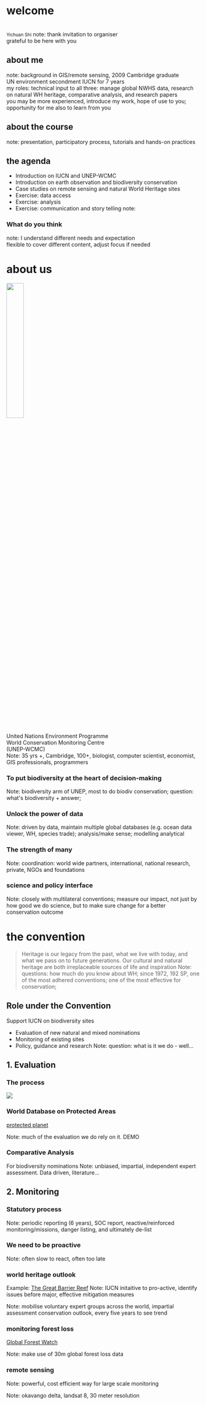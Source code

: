 <!--============ INTRO -->
# welcome
<!-- .slide: data-background="welcome2.png" -->
<br>
<small>Yichuan Shi</small>
note: thank invitation to organiser<br>
grateful to be here with you <br>

## about me
note: background in GIS/remote sensing, 2009 Cambridge graduate <br>
UN environment secondment IUCN for 7 years <br>
my roles: technical input to all three: manage global NWHS data, research on natural WH heritage, comparative analysis, and research papers <br>
you may be more experienced, introduce my work, hope of use to you; opportunity for me also to learn from you <br> 

## about the course
note: presentation, participatory process, tutorials and hands-on practices <br>

## the agenda
- Introduction on IUCN and UNEP-WCMC
- Introduction on earth observation and biodiversity conservation
- Case studies on remote sensing and natural World Heritage sites
- Exercise: data access
- Exercise: analysis
- Exercise: communication and story telling
note: 

<i class="fa fa-users fa-5x"></i>
### What do you think
<!-- .slide: data-background="white" -->
note: I understand different needs and expectation <br>
flexible to cover different content, adjust focus if needed <br>


<!-- =========== ABOUT CENTRE -->
# about us
<!-- .slide: data-background="wcmc-0.jpg" -->
<img src='logo.png' style='width:30%;border:none;'> <br>
United Nations Environment Programme <br>
World Conservation Monitoring Centre <br>
(UNEP-WCMC)<br>
Note: 35 yrs +, Cambridge, 100+, biologist, computer scientist, economist, GIS professionals, programmers

### To put biodiversity at the heart of decision-making
<!-- .slide: data-background="wcmc-1.jpg" -->
Note: biodiversity arm of UNEP, most to do biodiv conservation; question: what's biodiversity + answer; 

### Unlock the power of data
<!-- .slide: data-background="wcmc-2.jpg" -->
Note: driven by data, maintain multiple global databases (e.g. ocean data viewer, WH, species trade); analysis/make sense; modelling analytical 

### The strength of many
<!-- .slide: data-background="wcmc-3.jpg" -->
Note: coordination: world wide partners, international, national research, private, NGOs and foundations

### science and policy interface
<!-- .slide: data-background="wcmc-4.jpg" -->
Note: closely with multilateral conventions; measure our impact, not just by how good we do science, but to make sure change for a better conservation outcome


<!--========= WORK UNDER CONVENTION -->
# the convention
>Heritage is our legacy from the past, what we live with today, and what we pass on to future generations. Our cultural and natural heritage are both irreplaceable sources of life and inspiration
Note: questions: how much do you know about WH; since 1972, 192 SP, one of the most adhered conventions; one of the most effective for conservation;

<!--== our work -->
## Role under the Convention
Support IUCN on biodiversity sites
- Evaluation of new natural and mixed nominations  <!-- .element: class="fragment"-->
- Monitoring of existing sites  <!-- .element: class="fragment"-->
- Policy, guidance and research <!-- .element: class="fragment"-->
Note: question: what is it we do - well...

<!--=== evaluation -->
## 1. Evaluation
<!-- .slide: data-background="white" -->

### The process
<img src='gca.png' style='border:none;'>
<!-- ![the process](gca.png) -->

### World Database on Protected Areas
<!-- .slide: data-background="pp.png" -->
<a target='_blank' href='http://www.protectedplanet.net'>protected planet</a>
<!-- only way to allow new page -->
Note: much of the evaluation we do rely on it. DEMO

### Comparative Analysis
For biodiversity nominations
Note: unbiased, impartial, independent expert assessment. Data driven, literature...

<!--== monitoring -->
## 2. Monitoring
<!-- .slide: data-background="white" -->

### Statutory process
Note: periodic reporting (6 years), SOC report, reactive/reinforced monitoring/missions, danger listing, and ultimately de-list

### We need to be proactive
Note: often slow to react, often too late

### world heritage outlook
Example: <a target='_blank' href='http://www.worldheritageoutlook.iucn.org/search-sites/-/wdpaid/en/2571'>The Great Barrier Reef</a>
Note: IUCN initaitive to pro-active, identify issues before major, effective mitigation measures

<!-- .slide: data-background-image="who.jpg" -->
Note: mobilise voluntary expert groups across the world, impartial assessment conservation outlook, every five years to see trend

### monitoring forest loss
<a target='_blank' href='http://www.globalforestwatch.org/map/'>Global Forest Watch</a>

<!-- .slide: data-background-image="10902.png" -->
Note: make use of 30m global forest loss data

### remote sensing
<!-- .slide: data-background-image="rs.gif" -->
Note: powerful, cost efficient way for large scale monitoring

<!-- .slide: data-background-image="l8_okavango.gif" -->
Note: okavango delta, landsat 8, 30 meter resolution

<iframe  width="1080" height="700" data-src="https://earthengine.google.com/iframes/timelapse_player_embed.html#v=22.16343,113.56346,11.601,latLng&t=2.43" frameborder="0"></iframe>
Note: powerful computation, big data. Macau, google earth engine <br>
more later: data availability and computation power available

<!--==== upstream -->
## 3. Policy, Guidance and Research
<!-- .slide: data-background="white" -->

<!-- .slide: data-background="carto-0.png" -->
Note: the WH convention is not without its problems; one of which is the huge divide geographically and politically

<!-- ## cartogram by number of sites -->
<!-- .slide: data-background-image="carto.png" -->

### best practices guidance documents
Note: reports etc

### thematic studies
<img data-src='tb.png' style='border:none;width:30%'>
<img data-src='mn.png' style='border:none;width:30%'>
<img data-src='sc.png' style='border:none;width:30%'>
Note: terrestrial biodiv, marine WH, benefits study, published in Science

### climate change
<!-- .slide: data-background="ccv.png" -->
<a href='http://wh-app.noip.me/ccv' target='_blank'>Climate Change Vulnerability for World Heritage</a>

<i class="fa fa-coffee fa-5x"></i>
### Take a break!
<!-- .slide: data-background="white" -->


<!-- ======= REMOTE SENSING AND BIODIVERSITY CONSERVATION -->
# Remote sensing and biodiversity conservation

<i class="fa fa-users fa-5x"></i>
### question time
<!-- .slide: data-background="white" -->

### have you used remote sensing in the monitoring and/or conservation of sites, if so what? LIST: top 3 most urgent knowledge gaps for conservation; top 3 things that you think could benefit from remote sensing
note: three post it different colour

<!-- ====== DATA ACCESS:  -->
# Access remote sensing data
- 


<!-- ==== ANALYSIS -->


<!-- PRESENTING INFORMATION -->



# world heritage analyses
<!-- .slide: data-background-iframe="./krakow_assets/globe.html" -->

<i class="fa fa-spin fa-gear fa-5x"></i>
## Knowledge Lab
test ideas
<!-- .slide: data-background-iframe="./krakow_assets/cpc.html" -->
note: a) a platform for ideas, what can be done to utilise what's already there for natural World Heritage<br>
b) to bridge the gap or better facilitate between production of knowledge products and their consumption - in order be more impactful.<br>
c) I want a shift of delivering such analytical work to 1) easy to access and understand 2) more public facing, communication oriented

<i class="fa fa-internet-explorer fa-5x"></i>
## Web
<!-- .slide: data-background-iframe="./krakow_assets/cp.html" -->
communicating data, analyses and tools
note: 
a) to better reach audience by tapping into opportunities it offers 1. direct and ubiquitous access with internet 2. interactive and engaging 3. dynamic and agile, i.e., quick to modify and improve <br>
b) reports are less appealing, if I, as an author, can’t be bothered to read my own work of 70 pages. I find it powerless to convince other people to read. <br>
c) five minutes attention span. fundamentally there is too much information and too little time - People are busy, swamped by information around them, spoiled by the influx of wealth of information.

<i class="fa fa-child fa-5x"></i>
## You
<!-- .slide: data-background-iframe="./krakow_assets/posson.html" -->
your voice matters
note: 1) aim empower you by informing you <br> 
2) must be useful for end users <br>
3) hear from you, give you the data and tools to enable you. everything is open

<i class="fa fa-cogs fa-5x"></i>
## how
note: QUICKLY go through them, still useful<br>

## keep it simple
(and do less!)
<!-- .element: class="fragment" -->
note: 1. it is not rocket science, nor even research we do - risk losing out of touch - no need to be complicated and full of jargons. <br>
2. it is about what we do; but also about what we don't do -> concious of resource. a) Don't reinvent wheel. b) Do less but do it very well.
3. concious of limited resources; one thing at a time, set ambitious goals but with achievable low aims

## extendible and scalable
link, provide services, and extend beyond WH
note: with future extendibility in mind. <br>
1. intrinsically not in isolation - imperative connection to existing more established KP <br> 
2. easily extendible to have additional functionality. modern architecture, web services <br>
3. WH trailblazing, but equally could be scaled up to other protected areas

## open
Data, methodology and result
note: open data, open technology and open accessibility. Source code, analytics reproducible. empower others.
1. certainly external pressure to be open, because many are open <br>
2. personal view that data etc should not be held back. <br>
3. benefits from transparency: allow comments, healthy debate that leads to better ideas, solution and outcome. 2) empower others

## responsive
any device
note: 
1. maximise accessibility. no matter what terminal device is used. to make it easy for them
2. mobile first design. 

## demo
- <a href='http://world-heritage-analyses.iucn.org' target='_blank'>http://world-heritage-analyses.iucn.org</a>
note: demo knowledge lab


# World Heritage spatial data
<!-- .slide: data-background="./gland_assets/b6.jpg" -->

<!-- .slide: data-background="./krakow_assets/gis.gif" -->
note: 
1. boundary importance for evaluation, monitoring and upstream research and policy<br>
2. major refresh since 2011, digitised 150 of 200 sites, annual update<br>
3. humble beginning as KML to flexible data products <br>
4. continous improvement, updates after committee meeting and when best data is available, next update July<br>

## Wait...
<!-- .slide: data-background="#0072b1" -->
Didn't we already have ProtectedPlanet?
note: noting the good things - but clunky, no dedicated or even intuitive interface for just WH sites; cannot be easily extended for use outside protectedplanet

<i class="fa fa-cloud fa-5x"></i>
## World Heritage boundary 
as a data service
<!-- .slide: data-background="#0072b1" -->
note: it's all about enabling you to fully use the data and do amazing things<br>
E.g. A prioritisation exercise where was asked to look at the relationship between intact forest and existing WH sites, with a view to identifying sites with significant overlap. 238 maps were, to the maximum detail, despite the massive effort (more than 1G in file size). Cannot address every user needs, which may have specific focus somewhere, look at a bigger picture -> why not enable them to do it themselves? The WH boundary service lets you do just that. 

## demo 
<!-- .slide: data-background="#0072b1" -->
- <a href='http://wcmc.io/3f3e' target='_blank'>World Heritage viewer</a>
- <a href='http://wcmc.io/world-heritage-data' target='_blank'>World Heritage data service metadata</a>
- <a href='http://wcmc.io/wh-story-2016' target='_blank'>2016 inscription story map</a>
note: quickly run through the examples


# land cover change
<!-- .slide: data-background="./gland_assets/b3.jpg" -->

## highest spatial resolution global land cover
GlobeLand30 - 30 meter resolution
<!-- .slide: data-background="OliveDrab" -->
note: 1. first time quantitative analysis of land cover for all natural sites <br>
2. thanks to 30 meter global land cover - datasets two time epochs using the same methodology thus change can be estimated

<!-- .slide: data-background="./krakow_assets/landcover.gif" -->
note: 1. what we did - calculate pixel by pixel change within each WH site <br>
2. calculate not only total amount but also the change, from each landcover classification

## new perspective for screening potential threats
<!-- .slide: data-background="OliveDrab" -->
note: validation required. it tells you what but not why - another source of potential threats. <br>
1. example, WHO assessment. Could refer to the LCC for any substantial change, if so, this signals an alert, if otherwise unknown, a possible damaging event. forest loss, water body change, amongst others.

## demo
<!-- .slide: data-background="OliveDrab" -->
- <a href='http://wh-app.yichuans.me/wh_app/landcover' target='_blank'>Land Cover change</a>
note: first time comprehensive, systematic land class mapping exercise, first time investigated the dynamics of change, first time used the web as a media to deliver findings


# near real-time landsat 8 imagery
<!-- .slide: data-background="./gland_assets/b4.jpg" -->

## what is *remote sensing*?
<!-- .slide: data-background="./gland_assets/rs.gif" -->
note: sense from a distance, on board aircraft and satellite. Valuable, frequent direct observations of features, such as... on the ground from a distance. E.g. look at spetrum of infrared, tell a lot about vegetation.

## Landsat 8 imagery in the cloud
<!-- .slide: data-background="#A45209" -->
note: archiving, no longer relevant -> no need to host data in house while it's ubiquitous and easily accessible

## What do they look like... *NOW*?
<!-- .slide: data-background="#A45209" -->
note: move away from the original goal, frees time for more interest work
1) Time series data, finds the best image (cloud free) in any past given time range. composition of spectra. <br>
2) already an idea or on information that is reported, photographic proof if there is any supporting evidence from remote sensing

<!-- .slide: data-background-iframe="https://www.mapbox.com/bites/00114/" -->
<!-- .slide: data-background="#A45209" -->
note: cloud, web services: data is on the internet and can be easily accessed and customised without the need to download. Computation on the cloud

## future beyond pretty pictures
<!-- .slide: data-background="#A45209" -->
note: as it stands only visuals - immense opportunity and potential to better visualise but also analyse in the cloud.
1) change of NDVI, vegetation index overtime <br>
2) give you land cover classification on the fly, dynamically (GEE) - tell you also what they are and how they change

## demo
<!-- .slide: data-background="#A45209" -->
- <a href='http://wh-app.yichuans.me/landsat' target='_blank'>Landsat 8 for natural World Heritage</a>
note: first web service based product. Dynamic in that as long as new data comes in, the maps will be automatically updated. Little or no maintenance cost.


# Google Earth Engine
<!-- .slide: data-background-iframe="./krakow_assets/spin.html" -->

## Hugely powerful
note: 1) petabytes of data already in the cloud, at the click of a button, sno need to download to analyse <br>
2) geospatial parallel computing in the cloud -> near real time result <br>
3) computation on the fly, calculations done at the time you request it <br>

## Surface water transition
note: we ran sa test that uses the google earth engine to calculate surface water change in all natural world heritage sites

## demo
- <a href='https://yichuans413.appspot.com' target='_blank'>Google Earth Engine for surface water transition</a>
note: 1) explain global surface water <br>
2) refresh the page if inactive - the demo result is done in real time, no result is pre-cooked.


# World Heritage information sheets
<!-- .slide: data-background="#595C5F" -->
note: <strong>Elise to take over</strong>

## history
<!-- .slide: data-background="#595C5F" -->
note: 1) concise digest of nominations files, fallen out of use <br>
2) still useful but usefulness plagued by accessibility (explain before)

## overhaul
<!-- .slide: data-background="#595C5F" -->
note: 1) a major revision was undertaken to revitalise as a source of useufl information <br>
2) web based + search functionality

## demo
<!-- .slide: data-background="#595C5F" -->
- <a href='https://yichuans.github.io/datasheet/output' target='_blank'>Natural World Heritage information sheets</a>
note: demo a case site + search + by country


# Human footprint and forest loss
<!-- .slide: data-background="#8C68CB" -->

## paper of the month award
<!-- .slide: data-background="#8C68CB" -->
note: iucn contributed a paper that uses the google earth engine to quantify human footprint change and forest loss. It won an award by elsevier out of more than 1000 journals

## amplify the impact
<!-- .slide: data-background="#8C68CB" -->
note: science paper has limited reach to people. therefore a web platform to communicate site specific information to users

## demo
<!-- .slide: data-background="#8C68CB" -->
- <a href='http://world-heritage-analyses.greenfirescience.com/human-footprint/' target='_blank'>Human footprint change</a>
- <a href='http://world-heritage-analyses.greenfirescience.com/forest-loss/' target='_blank'>Forest loss</a>
note: also attempt to get user feedbacks


# climate change vulnerability
<!-- .slide: data-background="./gland_assets/b2.jpg" -->

## on the shoulders of giants
powered by species climate change vulnerability assessments
<!-- .slide: data-background="#3b5998" -->
note: 
1. based on the work by Foden 2012, GSP. <br>
2. reuse their finding and make it relevant for WH

## sensitivity, low adaptability and exposure
<!-- .slide: data-background="#3b5998" -->
note: 
1. the concept: is it sensitive to cc, traits adaptable, will it be exposed <br>
2. only when they are high score of all three, are they considered climate change vulnerable <br>
3. scores are relative. Thus can't compared across taxa

## outlook from the lens of species
<!-- .slide: data-background="#3b5998" -->
note: 
1. infer species within WH using RL <br>
2. aggregate all species CCV results within WH <br>
3. Are species most vulnerable outside WH or inside <br>
4. to what extent do WH provides refugee, high number of ccv species, management responses <br>
5. useful for monitoring work. What are the sites that are ccv? in those sites, what are the species that are ccv? What traits leads to their ccv status? What management response could be? delineation based on future extent of such species?

## demo
<!-- .slide: data-background="#3b5998" -->
- <a href='http://nbviewer.jupyter.org/github/Yichuans/climate-vulnerable-wh/blob/master/report.ipynb' target='_blank'>Brief report</a>
- <a href='http://nbviewer.jupyter.org/github/Yichuans/climate-vulnerable-wh/blob/master/workspace.ipynb' target='_blank'>Reproducible methodology, analysis and findings</a>
- <a href='http://wh-app.yichuans.me/ccv' target='_blank'>Result for each natural and mixed World Heritage site</a>
note: versioned, reproducible, communication oriented. first time data analytics: version controlled, open, accessible, scientific product. New thinking of delivering and communicating knowledge product through means other than lengthy text


# spatial comparative analysis
<small>(Prototype)</small>
<!-- .slide: data-background="./gland_assets/b5.jpg" -->

## gaps and comparisons, spatially
<!-- .slide: data-background="#8c0303" -->
note: from a data point of view, identify where broad gaps are; if a hypothetical site is to be submitted, how does it compare to existing sites. not to be prescriptive

## proof of concept
for now
<!-- .slide: data-background="#8c0303" -->
note: to replicate desktop system and make it accessible -> enable wider public to undertake a first screening of their intended sites

## full development
replicating full functionalities of spatial comparative analysis
<!-- .slide: data-background="#8c0303" -->
note: 1) prototype done <br>
2) full specification done and next step fund raising, in order to
a. proper spatial analysis <br>
b. complete datasets <br>
b. improved user experience

## demo
<!-- .slide: data-background="#8c0303" -->
- <a href='http://whca.yichuans.me' target='_blank'>Spatial comparative analysis prototype</a>
note: web GIS for the first time, complete system that takes input from the frontend interface, pass onto an underlying GIS database for analysis and then return the result to the web.


# challenges<br>&<br>opportunities
<!-- .slide: data-background="./gland_assets/b7.jpg" -->
note: two sides of the same coin - synonymous;

<i class="fa fa-rocket fa-5x"></i>
## technology is fast evolving
<!-- .slide: data-background="#1B5E20" -->
note: 
All parts of GIS in the cloud <br>
amazing speed of evolution. e.g. GIS: storage, analysis, presentation of geographic information -> in the cloud, accessible, and dead simple. e.g. irrelevance of initial effort to archive Landsat 8 data in house.
disruptive innovation may drive some of work obsolete.

<i class="fa fa-spin fa-gear fa-5x"></i>
## capacity
<!-- .slide: data-background="#1B5E20" -->
note: 
1. natural need to catch up with the rest of the world <br>
2. training to catch up: cloud based computing <br>
3. harness the power or work risk being made irrelevance in the not-too-distant future.

<i class="fa fa-dollar fa-5x"></i>
## resource
<!-- .slide: data-background="#1B5E20" -->
note:
1. no funding <br>
2. missed opportunity to make even bigger impact. Split between doing the work, WHO: compile expert knowledge <-> delivering the message to the end users. <br>
3. never a one-off effort, maintenance, honing. <br>
4. good understanding of resource requirements for creating good products that are robust and long term sustainable, e.g. WHO. scope large, functional, but to do it properly, need more resources. <br>
5. not professional development

<i class="fa fa-child fa-5x"></i>
## your voice matters
<!-- .slide: data-background="#1B5E20" data-background-iframe="./krakow_assets/posson.html"  -->
note: ultimately it is the users we want to influence, educate and modify their behaviours. Without user buy-in, it would be hard work, with little impact. That's why here today, advocating and trying to convince you that 1) this is indeed a good idea 2) get you on-board this journey and get your feedbacks 3) first users to start using and promoting them.

<!-- .slide: data-background="#1B5E20" -->
<img src='./krakow_assets/QR_krakow.png' style='border:none;min-width:50%'><br>
<a href='http://world-heritage-analyses.iucn.org' target='_blank'>http://world-heritage-analyses.iucn.org</a>

# questions
<!-- .slide: data-background="./gland_assets/b8.jpg" -->


<!-- .slide: data-background="./krakow_assets/krakow.png" -->
Thank you <br>
<a href="#/"><small>restart</small></a>
